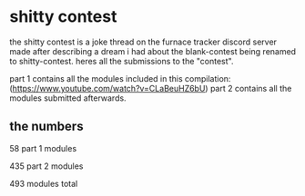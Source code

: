 # shitty contest

the shitty contest is a joke thread on the furnace tracker discord server made after describing a dream i had about the blank-contest being renamed to shitty-contest.
heres all the submissions to the "contest".

part 1 contains all the modules included in this compilation: (https://www.youtube.com/watch?v=CLaBeuHZ6bU)
part 2 contains all the modules submitted afterwards.

## the numbers

58 part 1 modules

435 part 2 modules

493 modules total
